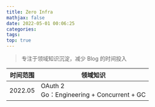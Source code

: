 ```yaml
---
title: Zero Infra
mathjax: false
date: 2022-05-01 00:06:25
categories:
tags:
top: true
---
```


> 专注于领域知识沉淀，减少 Blog 的时间投入

| 时间范围 | 领域知识                                       |
| -------- | ---------------------------------------------- |
| 2022.05  | OAuth 2<br />Go：Engineering + Concurrent + GC |

<!-- more -->

